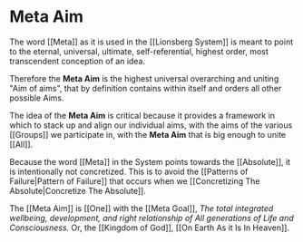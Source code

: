 # Meta Aim

The word [[Meta]] as it is used in the [[Lionsberg System]] is meant to point to the eternal, universal, ultimate, self-referential, highest order, most transcendent conception of an idea. 

Therefore the **Meta Aim** is the highest universal overarching and uniting "Aim of aims", that by definition contains within itself and orders all other possible Aims.

The idea of the **Meta Aim** is critical because it provides a framework in which to stack up and align our individual aims, with the aims of the various [[Groups]] we participate in, with the **Meta Aim** that is big enough to unite [[All]].  

Because the word [[Meta]] in the System points towards the [[Absolute]], it is intentionally not concretized. This is to avoid the [[Patterns of Failure|Pattern of Failure]] that occurs when we [[Concretizing The Absolute|Concretize The Absolute]]. 

The [[Meta Aim]] is [[One]] with the [[Meta Goal]], _The total integrated wellbeing, development, and right relationship of All generations of Life and Consciousness._ Or, the [[Kingdom of God]], [[On Earth As it Is In Heaven]].   